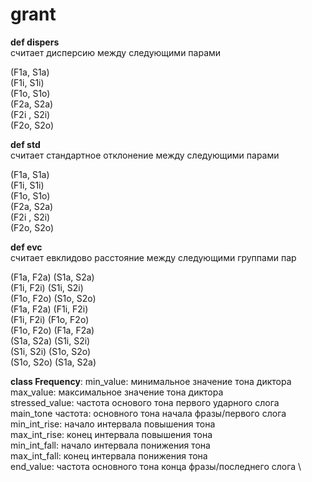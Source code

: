 # grant
**def dispers** \
считает дисперсию между следующими парами 

(F1a, S1a) \
(F1i, S1i) \
(F1o, S1o) \
(F2a, S2a) \
(F2i , S2i) \
(F2o, S2o) 

**def std** \
считает стандартное отклонение между следующими парами 

(F1a, S1a) \
(F1i, S1i) \
(F1o, S1o) \
(F2a, S2a) \
(F2i , S2i) \
(F2o, S2o) 

**def evc** \
считает евклидово расстояние между следующими группами пар 

(F1a, F2a) (S1a, S2a) \
(F1i, F2i) (S1i, S2i) \
(F1o, F2o) (S1o, S2o) \
(F1a, F2a) (F1i, F2i) \
(F1i, F2i) (F1o, F2o) \
(F1o, F2o) (F1a, F2a) \
(S1a, S2a) (S1i, S2i) \
(S1i, S2i) (S1o, S2o) \
(S1o, S2o) (S1a, S2a) 

**class Frequency**:
min_value: минимальное значение тона диктора \
max_value:  максимальное значение тона диктора \
stressed_value:  частота основого тона первого ударного слога \
main_tone частота:  основного тона начала фразы/первого слога \
min_int_rise:  начало интервала повышения тона \
max_int_rise:  конец интервала повышения тона \
min_int_fall:  начало интервала понижения тона \
max_int_fall:  конец интервала понижения тона \
end_value:  частота основного тона конца фразы/последнего слога \ 